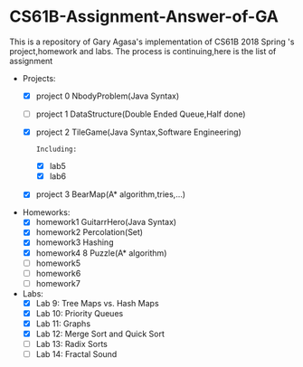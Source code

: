 # CS61B-Assignment-Answer-of-GA
This is a repository of Gary Agasa's implementation of CS61B 2018 Spring 's project,homework and labs.
The process is continuing,here is the list of assignment
+ Projects:
  +  [x] project 0 NbodyProblem(Java Syntax)
  +  [ ] project 1 DataStructure(Double Ended Queue,Half done)
  +  [x] project 2 TileGame(Java Syntax,Software Engineering)

        Including:
      + [x] lab5
      + [x] lab6     
  +  [x] project 3 BearMap(A* algorithm,tries,...)
+ Homeworks:
  + [x] homework1 GuitarrHero(Java Syntax)
  + [x] homework2 Percolation(Set)
  + [x] homework3 Hashing
  + [x] homework4 8 Puzzle(A* algorithm)
  + [ ] homework5
  + [ ] homework6
  + [ ] homework7
+ Labs:
  + [x] Lab 9: Tree Maps vs. Hash Maps
  + [x] Lab 10: Priority Queues
  + [x] Lab 11: Graphs
  + [x] Lab 12: Merge Sort and Quick Sort
  + [ ] Lab 13: Radix Sorts
  + [ ] Lab 14: Fractal Sound
